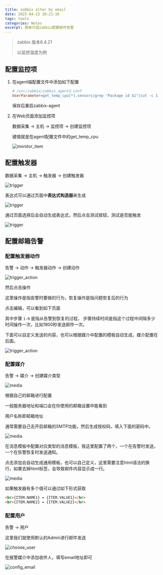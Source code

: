```yaml
---
title: zabbix alter by email
date: 2025-04-23 10:21:16
tags: tools
categories: Notes
excerpt: 简单介绍zabbix配置邮件告警
---
```


> zabbix 版本6.4.21
>
> 以监控温度为例

## 配置监控项

1. 在agent端配置文件中添加如下配置

    ```ini
    # /etc/zabbix/zabbix_agentd.conf
    UserParameter=get_temp_cpu[*],sensors|grep "Package id $1"|cut -c 17-20
    ```

    保存后重启zabbix-agent

2. 在Web页面添加监控项

    数据采集 -> 主机 -> 监控项 ->  创建监控项

    键值就是在agent配置文件中的get_temp_cpu

    ![monitor_item](../images/zabbix_alert/monitor_item.png)

## 配置触发器

数据采集 -> 主机 -> 触发器 ->  创建触发器

![trigger](../images/zabbix_alert/trigger.png)

表达式可以通过页面中**表达式构造器**来生成

![trigger](../images/zabbix_alert/config_trigger.png)

通过页面选择后会自动生成表达式，然后点击测试按钮，测试是否能触发

![trigger](../images/zabbix_alert/config_trigger2.png)

## 配置邮箱告警

### 配置触发器动作

告警 -> 动作 -> 触发器动作 -> 创建动作

![trigger_action](../images/zabbix_alert/trigger_action.png)

然后点击操作

这里操作是指告警时要做的行为，恢复操作是指问题恢复后的行为

点击编辑，可以看到如下页面

其中步骤 `1-0` 是指从告警到恢复的过程， 步骤持续时间是指这个过程中间隔多少时间操作一次，比如1800秒发送邮件一次。

下面可以自定义发送的内容，也可以根据媒介中配置的模板自动生成，媒介配置在后面。

![trigger_action](../images/zabbix_alert/config_action.png)

### 配置媒介

告警 -> 媒介 -> 创建媒介类型

![media](../images/zabbix_alert/media.png)

根据自己的邮箱进行配置

一般服务器地址和端口会在你使用的邮箱设置中能看到

用户名称即邮箱地址

通常需要自己去开启邮箱的SMTP功能，然后生成授权码，填入下面的密码中。

![media](../images/zabbix_alert/config_media.png)

在消息模板中配置对应类型的消息模板，我这里配置了两个，一个在告警时发送，一个在告警恢复时发送通知。

点击添加会自动生成通用模板，也可以自己定义，这里需要注意html语法的换行，如果去掉html标签，会导致邮件内容显示成一行。

![media](../images/zabbix_alert/message_model.png)

如果触发器有多个值可以通过如下形式获取

```html
<br>{ITEM.NAME1} = {ITEM.VALUE1}</br>
<br>{ITEM.NAME2} = {ITEM.VALUE2}</br>
```

### 配置用户

告警 -> 用户

这里我们就使用默认的Admin进行邮件发送

![choose_user](../images/zabbix_alert/config_user.png)

在报警媒介中添加收件人，填写email地址即可

![config_email](../images/zabbix_alert/config_email.png)
